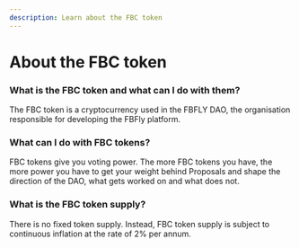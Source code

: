 ```yaml
---
description: Learn about the FBC token
---
```


# About the FBC token

### **What is the FBC token and what can I do with them?** 

The FBC token is a cryptocurrency used in the FBFLY DAO, the organisation responsible for developing the FBFly platform.  

### **What can I do with FBC tokens?** 

FBC tokens give you voting power. The more FBC tokens you have, the more power you have to get your weight behind Proposals and shape the direction of the DAO, what gets worked on and what does not. 

### **What is the FBC token supply?**

There is no fixed token supply. Instead, FBC token supply is subject to continuous inflation at the rate of 2% per annum. 

